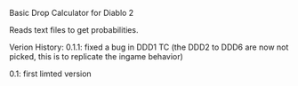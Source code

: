 Basic Drop Calculator for Diablo 2

Reads text files to get probabilities.

Verion History:
0.1.1: fixed a bug in DDD1 TC (the DDD2 to DDD6 are now not picked, this is to replicate the ingame behavior)

0.1: first limted version
